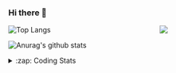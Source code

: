 ### Hi there 👋

<!--
**tao8687/tao8687** is a ✨ _special_ ✨ repository because its `README.md` (this file) appears on your GitHub profile.

Here are some ideas to get you started:

- 🔭 I’m currently working on ...
- 🌱 I’m currently learning ...
- 👯 I’m looking to collaborate on ...
- 🤔 I’m looking for help with ...
- 💬 Ask me about ...
- 📫 How to reach me: ...
- 😄 Pronouns: ...
- ⚡ Fun fact: ...
-->

<img align='right' src="https://media.giphy.com/media/M9gbBd9nbDrOTu1Mqx/giphy.gif" width="200">

  
![Top Langs](https://github-readme-stats.vercel.app/api/top-langs/?username=tao8687&layout=compact&title_color=23238E&text_color=A67D3D)

![Anurag's github stats](https://github-readme-stats.vercel.app/api?username=tao8687&show_icons=true&&text_color=A67D3D&title_color=23238E&show_icons=false&count_private=true&hide=stars)

<details>
  <summary>:zap: Coding Stats</summary>
  <b>
<!--START_SECTION:waka-->
![Code Time](http://img.shields.io/badge/Code%20Time-0%20secs-blue)

![Profile Views](http://img.shields.io/badge/Profile%20Views-2-blue)

**🐱 My GitHub Data** 

> 🏆 170 Contributions in the Year 2022
 > 
> 📦 1.4 MB Used in GitHub's Storage 
 > 
> 🚫 Not Opted to Hire
 > 
> 📜 55 Public Repositories 
 > 
> 🔑 25 Private Repositories  
 > 
**I'm an Early 🐤** 

```text
🌞 Morning    108 commits    ██████████████████░░░░░░░   74.48% 
🌆 Daytime    11 commits     ██░░░░░░░░░░░░░░░░░░░░░░░   7.59% 
🌃 Evening    26 commits     ████░░░░░░░░░░░░░░░░░░░░░   17.93% 
🌙 Night      0 commits      ░░░░░░░░░░░░░░░░░░░░░░░░░   0.0%

```
📅 **I'm Most Productive on Monday** 

```text
Monday       31 commits     █████░░░░░░░░░░░░░░░░░░░░   21.38% 
Tuesday      24 commits     ████░░░░░░░░░░░░░░░░░░░░░   16.55% 
Wednesday    27 commits     ████░░░░░░░░░░░░░░░░░░░░░   18.62% 
Thursday     18 commits     ███░░░░░░░░░░░░░░░░░░░░░░   12.41% 
Friday       16 commits     ██░░░░░░░░░░░░░░░░░░░░░░░   11.03% 
Saturday     15 commits     ██░░░░░░░░░░░░░░░░░░░░░░░   10.34% 
Sunday       14 commits     ██░░░░░░░░░░░░░░░░░░░░░░░   9.66%

```


📊 **This Week I Spent My Time On** 

```text
⌚︎ Time Zone: Asia/Shanghai

💬 Programming Languages: 
C                        14 hrs 8 mins       ████████████████░░░░░░░░░   67.37% 
C++                      3 hrs 32 mins       ████░░░░░░░░░░░░░░░░░░░░░   16.9% 
Python                   1 hr 28 mins        █░░░░░░░░░░░░░░░░░░░░░░░░   7.03% 
Makefile                 58 mins             █░░░░░░░░░░░░░░░░░░░░░░░░   4.65% 
Bash                     28 mins             ░░░░░░░░░░░░░░░░░░░░░░░░░   2.24%

🔥 Editors: 
VS Code                  20 hrs 59 mins      █████████████████████████   100.0%

🐱‍💻 Projects: 
vc07681                  10 hrs 33 mins      ████████████░░░░░░░░░░░░░   50.31% 
samples                  5 hrs 13 mins       ██████░░░░░░░░░░░░░░░░░░░   24.92% 
vc0768                   4 hrs 40 mins       █████░░░░░░░░░░░░░░░░░░░░   22.3% 
drv_v7                   31 mins             ░░░░░░░░░░░░░░░░░░░░░░░░░   2.46%

💻 Operating System: 
Linux                    20 hrs 59 mins      █████████████████████████   100.0%

```

**I Mostly Code in Python** 

```text
Python                   9 repos             ████████░░░░░░░░░░░░░░░░░   32.14% 
C                        6 repos             █████░░░░░░░░░░░░░░░░░░░░   21.43% 
C++                      5 repos             ████░░░░░░░░░░░░░░░░░░░░░   17.86% 
Shell                    2 repos             █░░░░░░░░░░░░░░░░░░░░░░░░   7.14% 
JavaScript               2 repos             █░░░░░░░░░░░░░░░░░░░░░░░░   7.14%

```


**Timeline**

![Chart not found](https://raw.githubusercontent.com/tao8687/tao8687/master/charts/bar_graph.png) 


 Last Updated on 18/06/2022 01:59:28 UTC
<!--END_SECTION:waka-->
</details>
